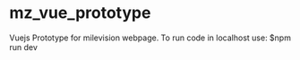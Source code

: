 # mz_vue_prototype
Vuejs Prototype for milevision webpage.
To run code in localhost use: $npm run dev
